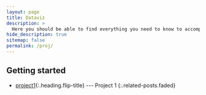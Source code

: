 ```yaml
---
layout: page
title: Dataviz
description: >
  Here you should be able to find everything you need to know to accomplish the most common tasks when blogging with Hydejack.
hide_description: true
sitemap: false
permalink: /proj/
---
```


## Getting started
* [project1]{:.heading.flip-title} --- Project 1
{:.related-posts.faded}

[project1]: dviz1.md
